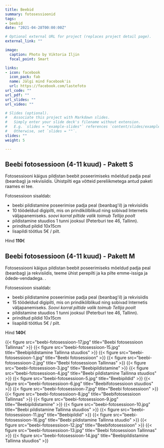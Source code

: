```yaml
---
title: Beebid
summary: fotosessioonid
tags:
- beebid
date: "2021-04-28T00:00:00Z"

# Optional external URL for project (replaces project detail page).
external_link: ""

image:
  caption: Photo by Viktoria Iljin
  focal_point: Smart

links:
- icon: facebook
  icon_pack: fab
  name: Jälgi mind Facebook'is
  url: https://facebook.com/lastefoto
url_code: ""
url_pdf: ""
url_slides: ""
url_video: ""

# Slides (optional).
#   Associate this project with Markdown slides.
#   Simply enter your slide deck's filename without extension.
#   E.g. `slides = "example-slides"` references `content/slides/example-slides.md`.
#   Otherwise, set `slides = ""`.
slides: ""
weight: 5

---
```


## Beebi fotosessioon (4-11 kuud) - Pakett S 

Fotosessiooni käigus pildistan beebit poseerimiseks mõeldud padja peal (beanbag) ja rekvisiidis. Ühistpilti ega võtteid pereliikmetega antud paketi raames ei tee. 

Fotosessioon sisaldab: 
* beebi pildistamine poseerimise padja peal (beanbag'il) ja rekvisiidis
* 10 töödeldud digipilti, mis on prindikõlblikud ning sobivad Internetis väljapanemiseks. 
_soovi korral piltide valik toimub Tellija poolt_ 
* pildistamine stuudios 1 tunni jooksul (Peterburi tee 46, Tallinn). 
* prinditud pildid 10x15cm 
* lisapildi töötlus 5€ / pilt. 

Hind **110**€ 

## Beebi fotosessioon (4-11 kuud) - Pakett M 

Fotosessiooni käigus pildistan beebit poseerimiseks mõeldud padja peal (beanbag) ja rekvisiidis, teeme ühist perepilti ja ka pilte emme-issiga ja õdede-vendadega. . 

Fotosessioon sisaldab: 
* beebi pildistamine poseerimise padja peal (beanbag'il) ja rekvisiidis
* 15 töödeldud digipilti, mis on prindikõlblikud ning sobivad Internetis väljapanemiseks. 
_Soovi korral piltide valik toimub Tellija poolt_ 
* pildistamine stuudios 1 tunni jooksul (Peterburi tee 46, Tallinn). 
* prinditud pildid 10x15cm 
* lisapildi töötlus 5€ / pilt. 

Hind **140**€ 

{{< figure src="beebi-fotosessioon-17.jpg" title="Beebi fotosessioon Tallinnas" >}}
{{< figure src="beebi-fotosessioon-15.jpg" title="Beebipildistamine Tallinna stuudios" >}}
{{< figure src="beebi-fotosessioon-1.jpg" title="Beebi fotosessioon" >}}
{{< figure src="beebi-fotosessioon-2.jpg" title="Beebi fotosessioon Tallinnas" >}}
{{< figure src="beebi-fotosessioon-3.jpg" title="Beebipildistamine" >}}
{{< figure src="beebi-fotosessioon-4.jpg" title="Beebi pildistamine Tallinna stuudios" >}}
{{< figure src="beebi-fotosessioon-5.jpg" title="Beebipildid" >}}
{{< figure src="beebi-fotosessioon-6.jpg" title="Beebifotosessioon stuudios" >}}
{{< figure src="beebi-fotosessioon-7.jpg" title="Beebi fotosessioon" >}}
{{< figure src="beebi-fotosessioon-8.jpg" title="Beebifotosessioon Tallinnas" >}}
{{< figure src="beebi-fotosessioon-9.jpg" title="Beebipildistamine" >}}
{{< figure src="beebi-fotosessioon-10.jpg" title="Beebi pildistamine Tallinna stuudios" >}}
{{< figure src="beebi-fotosessioon-11.jpg" title="Beebipildid" >}}
{{< figure src="beebi-fotosessioon-16.jpg" title="Beebi pildistamine Tallinna stuudio" >}}
{{< figure src="beebi-fotosessioon-12.jpg" title="Beebifotosessioon" >}}
{{< figure src="beebi-fotosessioon-13.jpg" title="Beebi fotosessioon Tallinnas" >}}
{{< figure src="beebi-fotosessioon-14.jpg" title="Beebipildistamine Tallinna stuudios" >}}
